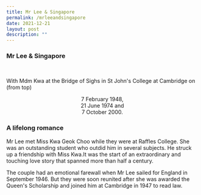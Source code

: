 ```yaml
---
title: Mr Lee & Singapore
permalink: /mrleeandsingapore
date: 2021-12-21
layout: post
description: ""
---
```

### Mr Lee & Singapore
<!-- blank line -->
<br>

With Mdm Kwa at the Bridge of Sighs in St John's College at Cambridge on (from top)

<div align="center">
 7 February 1948,
</div>

<div align="center">
 21 June 1974 and 
</div>

<div align="center">
  7 October 2000.
</div>




																																					
		
### 	A lifelong romance 

Mr Lee met Miss Kwa Geok Choo while they were at Raffles College. She was an outstanding student who outdid him in several subjects. He struck up a friendship with Miss Kwa.It was the start of an extraordinary and touching love story that spanned more than half a century.

The couple had an emotional farewall when Mr Lee sailed for England in September 1946. But they were soon reunited after she was awarded the Queen's Scholarship and joined him at Cambridge in 1947 to read law.